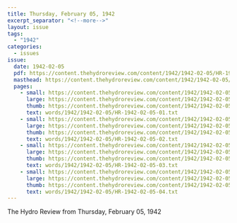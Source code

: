 ```yaml
---
title: Thursday, February 05, 1942
excerpt_separator: "<!--more-->"
layout: issue
tags:
  - "1942"
categories:
  - issues
issue:
  date: 1942-02-05
  pdf: https://content.thehydroreview.com/content/1942/1942-02-05/HR-1942-02-05.pdf
  masthead: https://content.thehydroreview.com/content/1942/1942-02-05/masthead/HR-1942-02-05.jpg
  pages:
    - small: https://content.thehydroreview.com/content/1942/1942-02-05/small/HR-1942-02-05-01.jpg
      large: https://content.thehydroreview.com/content/1942/1942-02-05/large/HR-1942-02-05-01.jpg
      thumb: https://content.thehydroreview.com/content/1942/1942-02-05/thumbnails/HR-1942-02-05-01.jpg
      text: words/1942/1942-02-05/HR-1942-02-05-01.txt
    - small: https://content.thehydroreview.com/content/1942/1942-02-05/small/HR-1942-02-05-02.jpg
      large: https://content.thehydroreview.com/content/1942/1942-02-05/large/HR-1942-02-05-02.jpg
      thumb: https://content.thehydroreview.com/content/1942/1942-02-05/thumbnails/HR-1942-02-05-02.jpg
      text: words/1942/1942-02-05/HR-1942-02-05-02.txt
    - small: https://content.thehydroreview.com/content/1942/1942-02-05/small/HR-1942-02-05-03.jpg
      large: https://content.thehydroreview.com/content/1942/1942-02-05/large/HR-1942-02-05-03.jpg
      thumb: https://content.thehydroreview.com/content/1942/1942-02-05/thumbnails/HR-1942-02-05-03.jpg
      text: words/1942/1942-02-05/HR-1942-02-05-03.txt
    - small: https://content.thehydroreview.com/content/1942/1942-02-05/small/HR-1942-02-05-04.jpg
      large: https://content.thehydroreview.com/content/1942/1942-02-05/large/HR-1942-02-05-04.jpg
      thumb: https://content.thehydroreview.com/content/1942/1942-02-05/thumbnails/HR-1942-02-05-04.jpg
      text: words/1942/1942-02-05/HR-1942-02-05-04.txt
---
```


The Hydro Review from Thursday, February 05, 1942

<!--more-->

